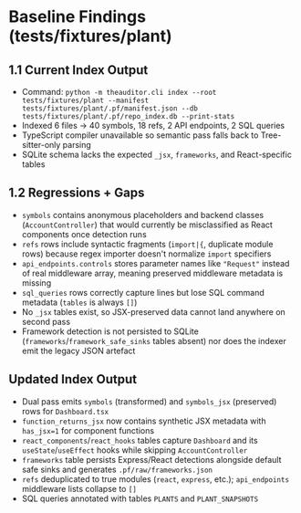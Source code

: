 # Baseline Findings (tests/fixtures/plant)

## 1.1 Current Index Output
- Command: `python -m theauditor.cli index --root tests/fixtures/plant --manifest tests/fixtures/plant/.pf/manifest.json --db tests/fixtures/plant/.pf/repo_index.db --print-stats`
- Indexed 6 files → 40 symbols, 18 refs, 2 API endpoints, 2 SQL queries
- TypeScript compiler unavailable so semantic pass falls back to Tree-sitter-only parsing
- SQLite schema lacks the expected `_jsx`, `frameworks`, and React-specific tables

## 1.2 Regressions + Gaps
- `symbols` contains anonymous placeholders and backend classes (`AccountController`) that would currently be misclassified as React components once detection runs
- `refs` rows include syntactic fragments (`import|{`, duplicate module rows) because regex importer doesn't normalize `import` specifiers
- `api_endpoints.controls` stores parameter names like `"Request"` instead of real middleware array, meaning preserved middleware metadata is missing
- `sql_queries` rows correctly capture lines but lose SQL command metadata (`tables` is always `[]`)
- No `_jsx` tables exist, so JSX-preserved data cannot land anywhere on second pass
- Framework detection is not persisted to SQLite (`frameworks`/`framework_safe_sinks` tables absent) nor does the indexer emit the legacy JSON artefact

## Updated Index Output
- Dual pass emits `symbols` (transformed) and `symbols_jsx` (preserved) rows for `Dashboard.tsx`
- `function_returns_jsx` now contains synthetic JSX metadata with `has_jsx=1` for component functions
- `react_components`/`react_hooks` tables capture `Dashboard` and its `useState`/`useEffect` hooks while skipping `AccountController`
- `frameworks` table persists Express/React detections alongside default safe sinks and generates `.pf/raw/frameworks.json`
- `refs` deduplicated to true modules (`react`, `express`, etc.); `api_endpoints` middleware lists collapse to `[]`
- SQL queries annotated with tables `PLANTS` and `PLANT_SNAPSHOTS`
